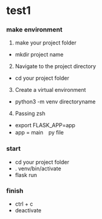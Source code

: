 # test1

### make environment
1. make your project folder
- mkdir project name 


2. Navigate to the project directory
- cd your project folder 


3. Create a virtual environment
- python3 -m venv directoryname


4. Passing zsh 
- export FLASK_APP=app 
- app = main　py file

### start
- cd your project folder
-  . venv/bin/activate
-  flask run


### finish
- ctrl + c
- deactivate
